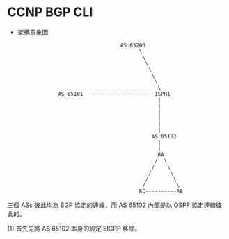 # CCNP BGP CLI

* 架構意象圖


                                       AS 65200
                                             \
                                              \
                                               \
                                                \
                                                 \
                                                  \
                                                   \
                   AS 65101   ------------------- ISPR1
                                                   |
                                                   |
                                                   |
                                                   |
                                                   |
                                                   |
                                                 AS 65102
                                                   |
                                                   |
                                                   RA
                                                  /  \
                                                 /    \
                                                /      \
                                               /        \
                                              /          \
                                             RC----------RB

 三個 ASs 彼此均為 BGP 協定的連線，而 AS 65102 內部是以 OSPF 協定連線彼此的。
 
 (1) 首先先將 AS 65102 本身的設定 EIGRP 移除。
